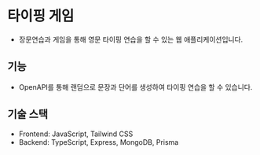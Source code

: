 # 타이핑 게임

- 장문연습과 게임을 통해 영문 타이핑 연습을 할 수 있는 웹 애플리케이션입니다.

## 기능

- OpenAPI를 통해 랜덤으로 문장과 단어를 생성하여 타이핑 연습을 할 수 있습니다.

## 기술 스택

- Frontend: JavaScript, Tailwind CSS
- Backend: TypeScript, Express, MongoDB, Prisma